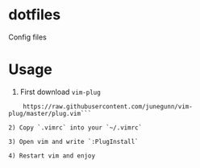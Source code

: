 # dotfiles
Config files


# Usage

1) First download `vim-plug`

```curl -fLo ~/.vim/autoload/plug.vim --create-dirs \
    https://raw.githubusercontent.com/junegunn/vim-plug/master/plug.vim```

2) Copy `.vimrc` into your `~/.vimrc`

3) Open vim and write `:PlugInstall`

4) Restart vim and enjoy
